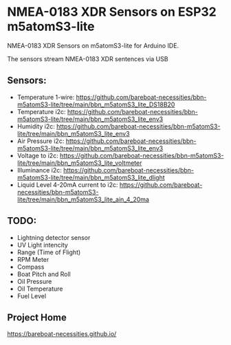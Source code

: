 # NMEA-0183 XDR Sensors on ESP32 m5atomS3-lite

NMEA-0183 XDR Sensors on m5atomS3-lite for Arduino IDE.

The sensors stream NMEA-0183 XDR sentences via USB

## Sensors:

- Temperature 1-wire: https://github.com/bareboat-necessities/bbn-m5atomS3-lite/tree/main/bbn_m5atomS3_lite_DS18B20
- Temperature i2c: https://github.com/bareboat-necessities/bbn-m5atomS3-lite/tree/main/bbn_m5atomS3_lite_env3
- Humidity i2c: https://github.com/bareboat-necessities/bbn-m5atomS3-lite/tree/main/bbn_m5atomS3_lite_env3
- Air Pressure i2c: https://github.com/bareboat-necessities/bbn-m5atomS3-lite/tree/main/bbn_m5atomS3_lite_env3
- Voltage to i2c: https://github.com/bareboat-necessities/bbn-m5atomS3-lite/tree/main/bbn_m5atomS3_lite_voltmeter
- Illuminance i2c: https://github.com/bareboat-necessities/bbn-m5atomS3-lite/tree/main/bbn_m5atomS3_lite_dlight
- Liquid Level 4-20mA current to i2c: https://github.com/bareboat-necessities/bbn-m5atomS3-lite/tree/main/bbn_m5atomS3_lite_ain_4_20ma

## TODO:

- Lightning detector sensor
- UV Light intencity
- Range (Time of Flight)
- RPM Meter
- Compass
- Boat Pitch and Roll
- Oil Pressure
- Oil Temperature
- Fuel Level


## Project Home

https://bareboat-necessities.github.io/
